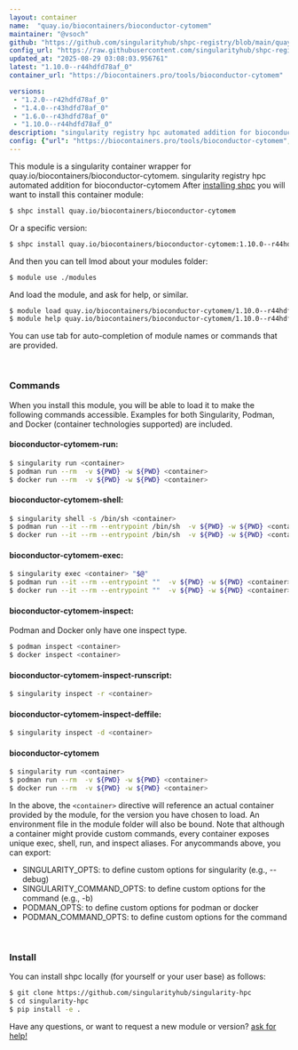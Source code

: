 ```yaml
---
layout: container
name:  "quay.io/biocontainers/bioconductor-cytomem"
maintainer: "@vsoch"
github: "https://github.com/singularityhub/shpc-registry/blob/main/quay.io/biocontainers/bioconductor-cytomem/container.yaml"
config_url: "https://raw.githubusercontent.com/singularityhub/shpc-registry/main/quay.io/biocontainers/bioconductor-cytomem/container.yaml"
updated_at: "2025-08-29 03:08:03.956761"
latest: "1.10.0--r44hdfd78af_0"
container_url: "https://biocontainers.pro/tools/bioconductor-cytomem"

versions:
 - "1.2.0--r42hdfd78af_0"
 - "1.4.0--r43hdfd78af_0"
 - "1.6.0--r43hdfd78af_0"
 - "1.10.0--r44hdfd78af_0"
description: "singularity registry hpc automated addition for bioconductor-cytomem"
config: {"url": "https://biocontainers.pro/tools/bioconductor-cytomem", "maintainer": "@vsoch", "description": "singularity registry hpc automated addition for bioconductor-cytomem", "latest": {"1.10.0--r44hdfd78af_0": "sha256:9bbb30842dbf71b709397fca1ffaf517f435b0462f3c59ddb624c6f3e43f4ebc"}, "tags": {"1.2.0--r42hdfd78af_0": "sha256:654b50f73222bc0ff6e75ff2cd9e97077f79f6ce1310e9c3900c6c2d3ef52876", "1.4.0--r43hdfd78af_0": "sha256:44e6f8532458c463e816ab9dca8afa3b6cf3413cd4e3e376fe1976f7f8f39f89", "1.6.0--r43hdfd78af_0": "sha256:3209540c03c70f06843bae8852634c6bc7608d1c07cc2a6de2ff35d5d71735ca", "1.10.0--r44hdfd78af_0": "sha256:9bbb30842dbf71b709397fca1ffaf517f435b0462f3c59ddb624c6f3e43f4ebc"}, "docker": "quay.io/biocontainers/bioconductor-cytomem"}
---
```


This module is a singularity container wrapper for quay.io/biocontainers/bioconductor-cytomem.
singularity registry hpc automated addition for bioconductor-cytomem
After [installing shpc](#install) you will want to install this container module:


```bash
$ shpc install quay.io/biocontainers/bioconductor-cytomem
```

Or a specific version:

```bash
$ shpc install quay.io/biocontainers/bioconductor-cytomem:1.10.0--r44hdfd78af_0
```

And then you can tell lmod about your modules folder:

```bash
$ module use ./modules
```

And load the module, and ask for help, or similar.

```bash
$ module load quay.io/biocontainers/bioconductor-cytomem/1.10.0--r44hdfd78af_0
$ module help quay.io/biocontainers/bioconductor-cytomem/1.10.0--r44hdfd78af_0
```

You can use tab for auto-completion of module names or commands that are provided.

<br>

### Commands

When you install this module, you will be able to load it to make the following commands accessible.
Examples for both Singularity, Podman, and Docker (container technologies supported) are included.

#### bioconductor-cytomem-run:

```bash
$ singularity run <container>
$ podman run --rm  -v ${PWD} -w ${PWD} <container>
$ docker run --rm  -v ${PWD} -w ${PWD} <container>
```

#### bioconductor-cytomem-shell:

```bash
$ singularity shell -s /bin/sh <container>
$ podman run --it --rm --entrypoint /bin/sh  -v ${PWD} -w ${PWD} <container>
$ docker run --it --rm --entrypoint /bin/sh  -v ${PWD} -w ${PWD} <container>
```

#### bioconductor-cytomem-exec:

```bash
$ singularity exec <container> "$@"
$ podman run --it --rm --entrypoint ""  -v ${PWD} -w ${PWD} <container> "$@"
$ docker run --it --rm --entrypoint ""  -v ${PWD} -w ${PWD} <container> "$@"
```

#### bioconductor-cytomem-inspect:

Podman and Docker only have one inspect type.

```bash
$ podman inspect <container>
$ docker inspect <container>
```

#### bioconductor-cytomem-inspect-runscript:

```bash
$ singularity inspect -r <container>
```

#### bioconductor-cytomem-inspect-deffile:

```bash
$ singularity inspect -d <container>
```



#### bioconductor-cytomem

```bash
$ singularity run <container>
$ podman run --rm  -v ${PWD} -w ${PWD} <container>
$ docker run --rm  -v ${PWD} -w ${PWD} <container>
```


In the above, the `<container>` directive will reference an actual container provided
by the module, for the version you have chosen to load. An environment file in the
module folder will also be bound. Note that although a container
might provide custom commands, every container exposes unique exec, shell, run, and
inspect aliases. For anycommands above, you can export:

 - SINGULARITY_OPTS: to define custom options for singularity (e.g., --debug)
 - SINGULARITY_COMMAND_OPTS: to define custom options for the command (e.g., -b)
 - PODMAN_OPTS: to define custom options for podman or docker
 - PODMAN_COMMAND_OPTS: to define custom options for the command

<br>

### Install

You can install shpc locally (for yourself or your user base) as follows:

```bash
$ git clone https://github.com/singularityhub/singularity-hpc
$ cd singularity-hpc
$ pip install -e .
```

Have any questions, or want to request a new module or version? [ask for help!](https://github.com/singularityhub/singularity-hpc/issues)